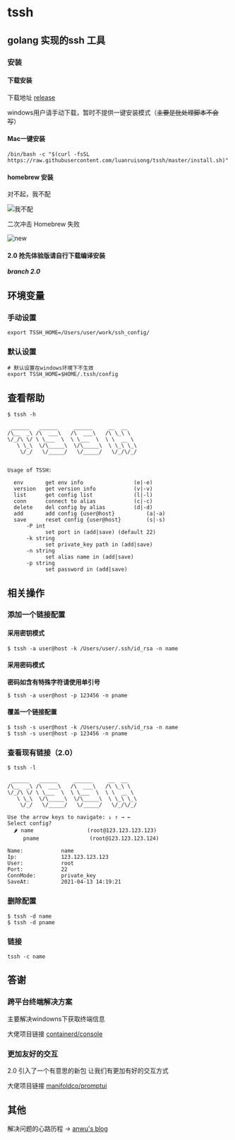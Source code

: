 # tssh

## golang 实现的ssh 工具

### 安装 

#### 下载安装 

下载地址 [release](https://github.com/luanruisong/tssh/releases/)

windows用户请手动下载，暂时不提供一键安装模式（~~主要是批处理脚本不会写~~）

#### Mac一键安装

```shell
/bin/bash -c "$(curl -fsSL https://raw.githubusercontent.com/luanruisong/tssh/master/install.sh)"
```

#### homebrew 安装

对不起，我不配

![我不配](https://blog-img.luanruisong.com/blog/img/20210330204817.png)

二次冲击 Homebrew 失败

![new](https://blog-img.luanruisong.com/blog/img/20210412120135.png)

#### 2.0 抢先体验版请自行下载编译安装

***branch 2.0***

## 环境变量

### 手动设置
```shell
export TSSH_HOME=/Users/user/work/ssh_config/
```
### 默认设置
```shell
# 默认设置在windows环境下不生效
export TSSH_HOME=$HOME/.tssh/config
```

## 查看帮助

```shell
$ tssh -h

 ______   ______     ______     __  __
/\__  _\ /\  ___\   /\  ___\   /\ \_\ \
\/_/\ \/ \ \___  \  \ \___  \  \ \  __ \
   \ \_\  \/\_____\  \/\_____\  \ \_\ \_\
    \/_/   \/_____/   \/_____/   \/_/\/_/


Usage of TSSH:

  env		get env info 				(e|-e)
  version	get version info			(v|-v)
  list 		get config list				(l|-l)
  conn		connect to alias			(c|-c)
  delete 	del config by alias			(d|-d)
  add 		add config {user@host}			(a|-a)
  save 		reset config {user@host}		(s|-s)
	  -P int
			set port in (add|save) (default 22)
	  -k string
			set private_key path in (add|save)
	  -n string
			set alias name in (add|save)
	  -p string
			set password in (add|save)
```

## 相关操作

### 添加一个链接配置

#### 采用密钥模式

```shell
$ tssh -a user@host -k /Users/user/.ssh/id_rsa -n name
```

#### 采用密码模式

**密码如含有特殊字符请使用单引号**

```shell
$ tssh -a user@host -p 123456 -n pname
```

#### 覆盖一个链接配置

```shell
$ tssh -s user@host -k /Users/user/.ssh/id_rsa -n name
$ tssh -s user@host -p 123456 -n pname
```

### 查看现有链接（2.0）

```shell
$ tssh -l

 ______   ______     ______     __  __
/\__  _\ /\  ___\   /\  ___\   /\ \_\ \
\/_/\ \/ \ \___  \  \ \___  \  \ \  __ \
   \ \_\  \/\_____\  \/\_____\  \ \_\ \_\
    \/_/   \/_____/   \/_____/   \/_/\/_/

Use the arrow keys to navigate: ↓ ↑ → ←
Select config?
  🌶 name                 (root@123.123.123.123)
     pname                (root@123.123.123.124)

Name:            name
Ip:              123.123.123.123
User:            root
Port:            22
ConnMode:        private_key
SaveAt:          2021-04-13 14:19:21

```

### 删除配置

```shell
$ tssh -d name
$ tssh -d pname
```

### 链接

```shell
tssh -c name
```

## 答谢

### 跨平台终端解决方案

主要解决windowns下获取终端信息

大佬项目链接 [containerd/console](https://github.com/containerd/console)

### 更加友好的交互

2.0 引入了一个有意思的新包 让我们有更加有好的交互方式

大佬项目链接 [manifoldco/promptui](https://github.com/manifoldco/promptui)

## 其他

解决问题的心路历程 -> [anwu's blog](https://luanruisong.com/post/golang/tssh/)